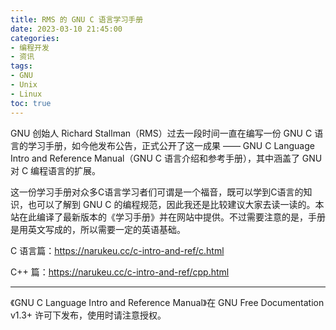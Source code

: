 ```yaml
---
title: RMS 的 GNU C 语言学习手册
date: 2023-03-10 21:45:00
categories: 
- 编程开发
- 资讯
tags: 
- GNU 
- Unix
- Linux
toc: true
---
```

GNU 创始人 Richard Stallman（RMS）过去一段时间一直在编写一份 GNU C 语言的学习手册，如今他发布公告，正式公开了这一成果 —— GNU C Language Intro and Reference Manual（GNU C 语言介绍和参考手册），其中涵盖了 GNU 对 C 编程语言的扩展。

<!--more-->

这一份学习手册对众多C语言学习者们可谓是一个福音，既可以学到C语言的知识，也可以了解到 GNU C 的编程规范，因此我还是比较建议大家去读一读的。本站在此编译了最新版本的《学习手册》并在网站中提供。不过需要注意的是，手册是用英文写成的，所以需要一定的英语基础。

C 语言篇：https://narukeu.cc/c-intro-and-ref/c.html

C++ 篇：https://narukeu.cc/c-intro-and-ref/cpp.html

------

《GNU C Language Intro and Reference Manual》在 GNU Free Documentation v1.3+ 许可下发布，使用时请注意授权。
